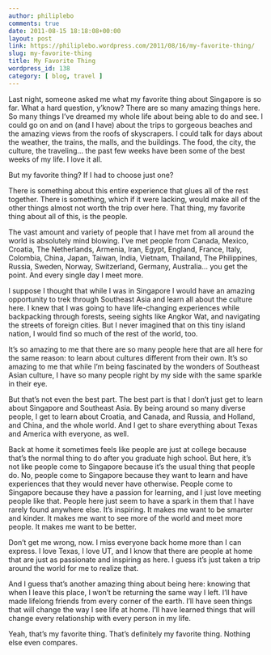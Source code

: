 ```yaml
---
author: philiplebo
comments: true
date: 2011-08-15 18:18:08+00:00
layout: post
link: https://philiplebo.wordpress.com/2011/08/16/my-favorite-thing/
slug: my-favorite-thing
title: My Favorite Thing
wordpress_id: 138
category: [ blog, travel ]
---
```


Last night, someone asked me what my favorite thing about Singapore is so far. What a hard question, y’know? There are so many amazing things here. So many things I’ve dreamed my whole life about being able to do and see. I could go on and on (and I have) about the trips to gorgeous beaches and the amazing views from the roofs of skyscrapers. I could talk for days about the weather, the trains, the malls, and the buildings. The food, the city, the culture, the traveling… the past few weeks have been some of the best weeks of my life. I love it all.

But my favorite thing? If I had to choose just one?

There is something about this entire experience that glues all of the rest together. There is something, which if it were lacking, would make all of the other things almost not worth the trip over here. That thing, my favorite thing about all of this, is the people.

The vast amount and variety of people that I have met from all around the world is absolutely mind blowing. I’ve met people from Canada, Mexico, Croatia, The Netherlands, Armenia, Iran, Egypt, England, France, Italy, Colombia, China, Japan, Taiwan, India, Vietnam, Thailand, The Philippines, Russia, Sweden, Norway, Switzerland, Germany, Australia... you get the point. And every single day I meet more.

I suppose I thought that while I was in Singapore I would have an amazing opportunity to trek through Southeast Asia and learn all about the culture here. I knew that I was going to have life-changing experiences while backpacking through forests, seeing sights like Angkor Wat, and navigating the streets of foreign cities. But I never imagined that on this tiny island nation, I would find so much of the rest of the world, too.

It’s so amazing to me that there are so many people here that are all here for the same reason: to learn about cultures different from their own. It’s so amazing to me that while I’m being fascinated by the wonders of Southeast Asian culture, I have so many people right by my side with the same sparkle in their eye.

But that’s not even the best part. The best part is that I don’t just get to learn about Singapore and Southeast Asia. By being around so many diverse people, I get to learn about Croatia, and Canada, and Russia, and Holland, and China, and the whole world. And I get to share everything about Texas and America with everyone, as well.

Back at home it sometimes feels like people are just at college because that’s the normal thing to do after you graduate high school. But here, it’s not like people come to Singapore because it’s the usual thing that people do. No, people come to Singapore because they want to learn and have experiences that they would never have otherwise. People come to Singapore because they have a passion for learning, and I just love meeting people like that. People here just seem to have a spark in them that I have rarely found anywhere else. It’s inspiring. It makes me want to be smarter and kinder. It makes me want to see more of the world and meet more people. It makes me want to be better.

Don’t get me wrong, now. I miss everyone back home more than I can express. I love Texas, I love UT, and I know that there are people at home that are just as passionate and inspiring as here. I guess it’s just taken a trip around the world for me to realize that.

And I guess that’s another amazing thing about being here: knowing that when I leave this place, I won’t be returning the same way I left. I’ll have made lifelong friends from every corner of the earth. I’ll have seen things that will change the way I see life at home. I’ll have learned things that will change every relationship with every person in my life.

Yeah, that’s my favorite thing. That’s definitely my favorite thing. Nothing else even compares.
